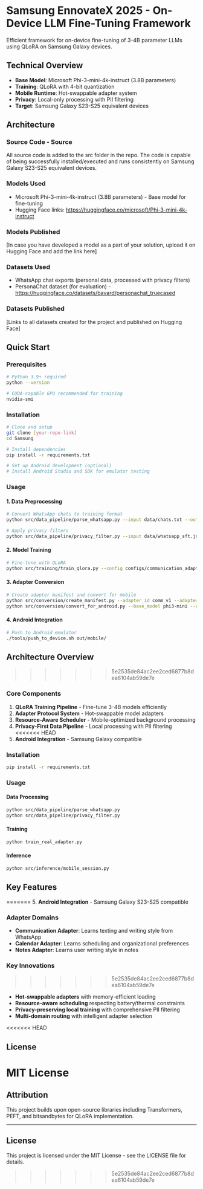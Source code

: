 # Samsung EnnovateX 2025 - On-Device LLM Fine-Tuning Framework

Efficient framework for on-device fine-tuning of 3-4B parameter LLMs using QLoRA on Samsung Galaxy devices.

## Technical Overview

- **Base Model**: Microsoft Phi-3-mini-4k-instruct (3.8B parameters)
- **Training**: QLoRA with 4-bit quantization  
- **Mobile Runtime**: Hot-swappable adapter system
- **Privacy**: Local-only processing with PII filtering
- **Target**: Samsung Galaxy S23-S25 equivalent devices

## Architecture

### Source Code - Source  
All source code is added to the src folder in the repo. The code is capable of being successfully installed/executed and runs consistently on Samsung Galaxy S23-S25 equivalent devices.

### Models Used
- Microsoft Phi-3-mini-4k-instruct (3.8B parameters) - Base model for fine-tuning
- Hugging Face links: https://huggingface.co/microsoft/Phi-3-mini-4k-instruct

### Models Published
[In case you have developed a model as a part of your solution, upload it on Hugging Face and add the link here]

### Datasets Used
- WhatsApp chat exports (personal data, processed with privacy filters)
- PersonaChat dataset (for evaluation) - https://huggingface.co/datasets/bavard/personachat_truecased

### Datasets Published
[Links to all datasets created for the project and published on Hugging Face]

## Quick Start

### Prerequisites
```bash
# Python 3.9+ required
python --version

# CUDA-capable GPU recommended for training
nvidia-smi
```

### Installation
```bash
# Clone and setup
git clone [your-repo-link]
cd Samsung

# Install dependencies
pip install -r requirements.txt

# Set up Android development (optional)
# Install Android Studio and SDK for emulator testing
```

### Usage

#### 1. Data Preprocessing
```bash
# Convert WhatsApp chats to training format
python src/data_pipeline/parse_whatsapp.py --input data/chats.txt --output data/whatsapp_sft.jsonl

# Apply privacy filters
python src/data_pipeline/privacy_filter.py --input data/whatsapp_sft.jsonl --output data/filtered_sft.jsonl
```

#### 2. Model Training
```bash
# Fine-tune with QLoRA
python src/training/train_qlora.py --config configs/communication_adapter.yaml
```

#### 3. Adapter Conversion
```bash
# Create adapter manifest and convert for mobile
python src/conversion/create_manifest.py --adapter_id comm_v1 --adapter_dir out/comm_v1/adapter
python src/conversion/convert_for_android.py --base_model phi3-mini --adapter comm_v1
```

#### 4. Android Integration
```bash
# Push to Android emulator
./tools/push_to_device.sh out/mobile/
```

## Architecture Overview
>>>>>>> 5e2535de84ac2ee2ced6877b8dea6104ab59de7e

### Core Components
1. **QLoRA Training Pipeline** - Fine-tune 3-4B models efficiently
2. **Adapter Protocol System** - Hot-swappable model adapters
3. **Resource-Aware Scheduler** - Mobile-optimized background processing
4. **Privacy-First Data Pipeline** - Local processing with PII filtering
<<<<<<< HEAD
5. **Android Integration** - Samsung Galaxy compatible

### Installation

```bash
pip install -r requirements.txt
```

### Usage

#### Data Processing
```bash
python src/data_pipeline/parse_whatsapp.py
python src/data_pipeline/privacy_filter.py
```

#### Training
```bash
python train_real_adapter.py
```

#### Inference
```bash
python src/inference/mobile_session.py
```

## Key Features

=======
5. **Android Integration** - Samsung Galaxy S23-S25 compatible

### Adapter Domains
- **Communication Adapter**: Learns texting and writing style from WhatsApp
- **Calendar Adapter**: Learns scheduling and organizational preferences  
- **Notes Adapter**: Learns user writing style in notes

### Key Innovations
>>>>>>> 5e2535de84ac2ee2ced6877b8dea6104ab59de7e
- **Hot-swappable adapters** with memory-efficient loading
- **Resource-aware scheduling** respecting battery/thermal constraints
- **Privacy-preserving local training** with comprehensive PII filtering
- **Multi-domain routing** with intelligent adapter selection

<<<<<<< HEAD
## License
MIT License
=======
## Attribution
This project builds upon open-source libraries including Transformers, PEFT, and bitsandbytes for QLoRA implementation.

---

## License
This project is licensed under the MIT License - see the LICENSE file for details.
>>>>>>> 5e2535de84ac2ee2ced6877b8dea6104ab59de7e
